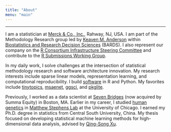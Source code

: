 ```yaml
---
title: "About"
menu: "main"
---
```


*  *  *  *

I am a statistician at [Merck & Co., Inc.](https://www.merck.com/),
Rahway, NJ, USA.
I am part of the Methodology Research group led by
[Keaven M. Anderson](https://keaven.github.io/) within
[Biostatistics and Research Decision Sciences](https://jobs.merck.com/bards)
(BARDS).
I also represent our company on the [R Consortium
Infrastructure Steering Committee](https://r-consortium.org/about/governance.html)
and contribute to the
[R Submissions Working Group](https://rconsortium.github.io/submissions-wg/).

In my daily work, I solve challenges at the intersection of
statistical methodology research and software architecture innovation.
My research interests include sparse linear models,
representation learning, and computational reproducibility.
I build [software](https://nanx.me/software/) in R and Python.
My favorites include
[tinytopics](https://nanx.me/tinytopics/),
[msaenet](https://nanx.me/msaenet/),
[ggsci](https://nanx.me/ggsci/),
and
[pkglite](https://merck.github.io/pkglite/).

Previously, I worked as a data scientist at
[Seven Bridges](https://www.sevenbridges.com/)
(now acquired by Summa Equity) in Boston, MA.
Earlier in my career, I studied [human genetics](https://genes.uchicago.edu/) in
[Matthew Stephens Lab](https://stephenslab.uchicago.edu/)
at the University of Chicago.
I earned my Ph.D. degree in statistics from Central South University, China.
My thesis focused on developing statistical machine learning methods for
high-dimensional data analysis, advised by
[Qing-Song Xu](https://scholar.google.com/citations?user=b98MXiYAAAAJ&hl=en).

<style>
.content .markdown {
  font-size: 1.03125rem;
  font-feature-settings: "ss01", "ss05";
}
</style>
